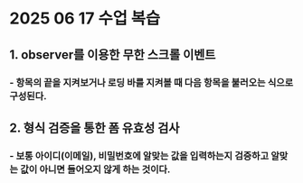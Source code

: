 # 2025 06 17 수업 복습
## 1. observer를 이용한 무한 스크롤 이벤트
### - 항목의 끝을 지켜보거나 로딩 바를 지켜볼 때 다음 항목을 불러오는 식으로 구성된다.
## 2. 형식 검증을 통한 폼 유효성 검사
### - 보통 아이디(이메일), 비밀번호에 알맞는 값을 입력하는지 검증하고 알맞는 값이 아니면 들어오지 않게 하는 것이다.
